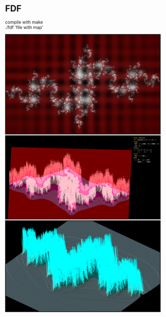 # FDF

compile with make </br>
./fdf 'file with map' </br>
  
<img src="Screen Shot/Screen Shot1.png"   border="2">
<img src="Screen Shot/Screen Shot2.png"   border="2">
<img src="Screen Shot/Screen Shot3.png"   border="2">
